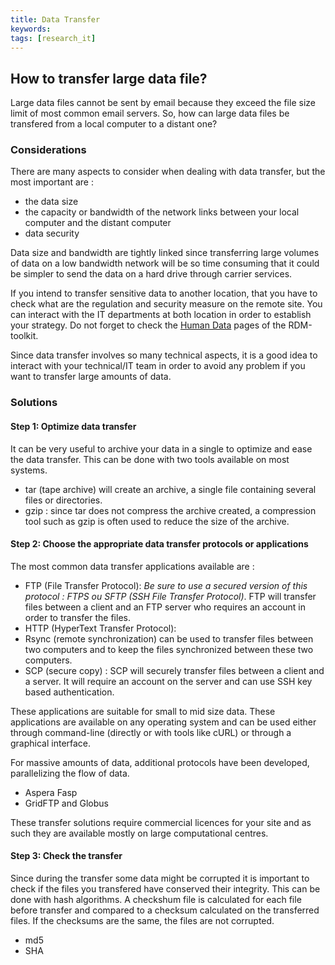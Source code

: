 ```yaml
---
title: Data Transfer
keywords:
tags: [research_it] 
---
```


## How to transfer large data file?
Large data files cannot be sent by email because they exceed the file size limit of most common email servers. So, how can large data files be transfered from a local computer to a distant one?

### Considerations

There are many aspects to consider when dealing with data transfer, but the most important are :  

* the data size  
* the capacity or bandwidth of the network links between your local computer and the distant computer
* data security

Data size and bandwidth are tightly linked since transferring large volumes of data on a low bandwidth network will be so time consuming that it could be simpler to send the data on a hard drive through carrier services. 


If you intend to transfer sensitive data to another location, that you have to check what are the regulation and security measure on the remote site. You can interact with the IT departments at both location in order to establish your strategy. Do not forget to check the [Human Data](https://rdm.elixir-europe.org/humandata_usecase.html) pages of the RDM-toolkit. 


Since data transfer involves so many technical aspects, it is a good idea to interact with your technical/IT team in order to avoid any problem if you want to transfer large amounts of data.

### Solutions

#### Step 1: Optimize data transfer
It can be very useful to archive your data in a single to optimize and ease the data transfer. This can be done with two tools available on most systems.

* tar (tape archive) will create an archive, a single file containing several files or directories. 
* gzip : since tar does not compress the archive created, a compression tool such as gzip is often used to reduce the size of the archive. 

#### Step 2: Choose the appropriate data transfer protocols or applications

The most common data transfer applications available are :

* FTP (File Transfer Protocol):  *Be sure to use a secured version of this protocol : FTPS ou SFTP (SSH File Transfer Protocol)*. FTP will transfer files between a client and an FTP server who requires an account in order to transfer the files. 
* HTTP (HyperText Transfer Protocol): 
* Rsync (remote synchronization) can be used to transfer files between two computers and to keep the files synchronized between these two computers. 
* SCP (secure copy) : SCP will securely transfer files between a client and a server. It will require an account on the server and can use SSH key based authentication.  

These applications are suitable for small to mid size data. These applications are available on any operating system and can be used either through command-line (directly or with tools like cURL) or through a graphical interface. 

For massive amounts of data, additional protocols have been developed, parallelizing the flow of data. 

* Aspera Fasp
* GridFTP and Globus 

These transfer solutions require commercial licences for your site and as such they are available mostly on large computational centres. 

#### Step 3: Check the transfer

Since during the transfer some data might be corrupted it is important to check if the files you transfered have conserved their integrity. This can be done with hash algorithms. A checkshum file is calculated for each file before transfer and compared to a checksum calculated on the transferred files. If the checksums are the same, the files are not corrupted. 

* md5
* SHA

<!-- ## Related topics
(Optional section)
* Bullet point list of other pages in this website that are connected to this lifecycle stage -->

<!-- ## External links
(Optional section)
* Bullet point list of external links to things that aren't included in any of the tools/resources/training sections above -->
